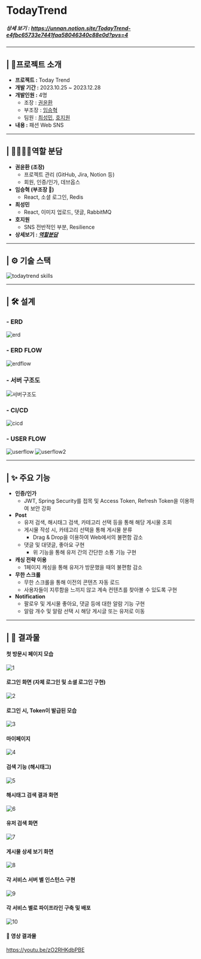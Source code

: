 # TodayTrend

##### 상세 보기 : https://unnan.notion.site/TodayTrend-e4fbc65733e7441faa58046340c88e0d?pvs=4
---

## | 📖프로젝트 소개

- **프로젝트 :** Today Trend
- **개발 기간 :** 2023.10.25 ~ 2023.12.28
- **개발인원 :** 4명
  - 조장 : [권윤환](https://github.com/unan25)
  - 부조장 : [임승혁](https://github.com/Yim119)
  - 팀원 : [최성민](https://github.com/seongmin1117),  [호지원](https://github.com/jiwon0207)
- **내용 :** 패션 Web SNS

---

## | 👨‍👩‍👧‍👧역할 분담

- **권윤환 (조장)**
  - 프로젝트 관리 (GitHub, Jira, Notion 등)
  - 회원, 인증/인가, 데브옵스
- **임승혁 (부조장 👑)**
  - React, 소셜 로그인, Redis
- **최성민**
  - React, 이미지 업로드, 댓글, RabbitMQ
- **호지원**
  - SNS 전반적인 부분, Resilience
- **상세보기 : *[역할분담](https://www.notion.so/2958fc434c614c41a3110d99aa686850?pvs=21)***

---

## | ⚙ 기술 스택 
      
![todaytrend skills](https://github.com/unan25/TodayTrend/assets/137999702/6506caba-4fb0-4b4c-a538-8a51f8631b8c)

---

## | 🛠 설계
### - ERD
![erd](https://github.com/unan25/TodayTrend/assets/137999702/2bad4358-1a3d-46bc-a65e-3a75bbb384c7)
### - ERD FLOW
![erdflow](https://github.com/unan25/TodayTrend/assets/137999702/6f362805-272f-408a-b38a-989a045c8a84)
### - 서버 구조도
![서버구조도](https://github.com/unan25/TodayTrend/assets/137999702/eb6d75b1-386d-4d27-b91e-6aef6011317e)
### - CI/CD
![cicd](https://github.com/unan25/TodayTrend/assets/137999702/57868d22-298e-41e9-b59d-924eef30f880)
### - USER FLOW
![userflow](https://github.com/unan25/TodayTrend/assets/137999702/e337d40e-9a66-4cd5-9f5e-33fd6547bbcc)
![userflow2](https://github.com/unan25/TodayTrend/assets/137999702/9a8c9ac3-f973-43da-af6d-24379ff331a1)

---

## | ✨ 주요 기능
- **인증/인가**
    - JWT, Spring Security를 접목 및 Access Token, Refresh Token을 이용하여 보안 강화
- **Post**
    - 유저 검색, 해시태그 검색, 카테고리 선택 등을 통해 해당 게시물 조회
    - 게시물 작성 시, 카테고리 선택을 통해 게시물 분류
        - Drag & Drop을 이용하여 Web에서의 불편함 감소
    - 댓글 및 대댓글, 좋아요 구현
        - 위 기능을 통해 유저 간의 간단한 소통 기능 구현
- **캐싱 전략 이용**
    - 1페이지 캐싱을 통해 유저가 방문했을 때의 불편함 감소
- **무한 스크롤**
    - 무한 스크롤을 통해 이전의 콘텐츠 자동 로드
    - 사용자들이 지루함을 느끼지 않고 계속 컨텐츠를 찾아볼 수 있도록 구현
- **Notification**
    - 팔로우 및 게시물 좋아요, 댓글 등에 대한 알람 기능 구현
    - 알람 개수 및 알람 선택 시 해당 게시글 또는 유저로 이동

---

## | 🎇 결과물
#### 첫 방문시 페이지 모습
![1](https://github.com/unan25/TodayTrend/assets/137999702/9136c04a-4bf5-4125-9e72-23c08c4d8b02)
#### 로그인 화면 (자체 로그인 및 소셜 로그인 구현)
![2](https://github.com/unan25/TodayTrend/assets/137999702/ca7c1556-3e94-4c45-851f-c00e52fabfdf)
#### 로그인 시, Token이 발급된 모습
![3](https://github.com/unan25/TodayTrend/assets/137999702/d3fe3da9-089d-49b1-a002-fb7d5dd55d55)
#### 마이페이지
![4](https://github.com/unan25/TodayTrend/assets/137999702/ed8ac7c7-846b-4d09-800f-50173e69c84c)
#### 검색 기능 (해시태그)
![5](https://github.com/unan25/TodayTrend/assets/137999702/69805f06-87a9-4d5c-a120-4e5a08c2b56e)
#### 해시태그 검색 결과 화면
![6](https://github.com/unan25/TodayTrend/assets/137999702/4ad93203-0fa6-4af8-afae-0a2eb2fd0e81)
#### 유저 검색 화면 
![7](https://github.com/unan25/TodayTrend/assets/137999702/8c9fa704-2de5-44f1-adbc-1d130aa2d0bd)
#### 게시물 상세 보기 화면
![8](https://github.com/unan25/TodayTrend/assets/137999702/5c26263c-232e-4d20-bb4a-93460267ab66)
#### 각 서비스 서버 별 인스턴스 구현
![9](https://github.com/unan25/TodayTrend/assets/137999702/3ff98e5d-e0eb-49f8-85d5-6ece86f8af50)
#### 각 서비스 별로 파이프라인 구축 및 배포
![10](https://github.com/unan25/TodayTrend/assets/137999702/96ef55dc-4dd3-4c51-82b9-d99ce39c787a)
#### 🎥 영상 결과물
https://youtu.be/zO2RHKdbPBE

